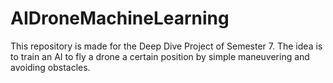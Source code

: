 # AIDroneMachineLearning
This repository is made for the Deep Dive Project of Semester 7. The idea is to train an AI to fly a drone a certain position by simple maneuvering and avoiding obstacles.
